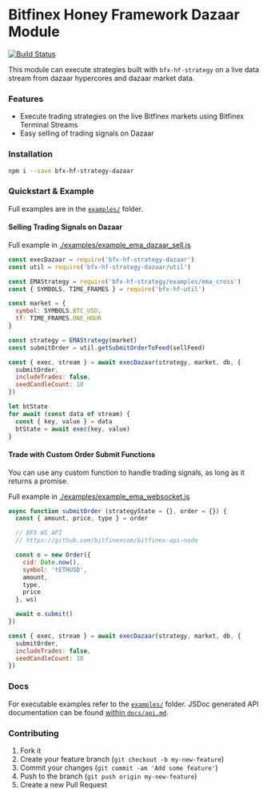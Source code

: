 # Bitfinex Honey Framework Dazaar Module

[![Build Status](https://travis-ci.org/bitfinexcom/bfx-hf-strategy-exec.svg?branch=master)](https://travis-ci.org/bitfinexcom/bfx-hf-strategy-exec)

This module can execute strategies built with `bfx-hf-strategy` on a live data stream from dazaar hypercores and dazaar market data.

### Features

* Execute trading strategies on the live Bitfinex markets using Bitfinex Terminal Streams
* Easy selling of trading signals on Dazaar

### Installation

```bash
npm i --save bfx-hf-strategy-dazaar
```

### Quickstart & Example

Full examples are in the  [`examples/`](/examples) folder.


#### Selling Trading Signals on Dazaar

Full example in [./examples/example_ema_dazaar_sell.js](./examples/example_ema_dazaar_sell.js)

```js
const execDazaar = require('bfx-hf-strategy-dazaar')
const util = require('bfx-hf-strategy-dazaar/util')

const EMAStrategy = require('bfx-hf-strategy/examples/ema_cross')
const { SYMBOLS, TIME_FRAMES } = require('bfx-hf-util')

const market = {
  symbol: SYMBOLS.BTC_USD,
  tf: TIME_FRAMES.ONE_HOUR
}

const strategy = EMAStrategy(market)
const submitOrder = util.getSubmitOrderToFeed(sellFeed)

const { exec, stream } = await execDazaar(strategy, market, db, {
  submitOrder,
  includeTrades: false,
  seedCandleCount: 10
})

let btState
for await (const data of stream) {
  const { key, value } = data
  btState = await exec(key, value)
}
```

#### Trade with Custom Order Submit Functions

You can use any custom function to handle trading signals, as long as it returns a promise.

Full example in [./examples/example_ema_websocket.js](./examples/example_ema_websocket.js)

```js
async function submitOrder (strategyState = {}, order = {}) {
  const { amount, price, type } = order

  // BFX WS API
  // https://github.com/bitfinexcom/bitfinex-api-node

  const o = new Order({
    cid: Date.now(),
    symbol: 'tETHUSD',
    amount,
    type,
    price
  }, ws)

  await o.submit()
})

const { exec, stream } = await execDazaar(strategy, market, db, {
  submitOrder,
  includeTrades: false,
  seedCandleCount: 10
})
```



### Docs

For executable examples refer to the [`examples/`](/examples) folder. JSDoc generated API documentation can be found [within `docs/api.md`](/docs/api.md).

### Contributing

1. Fork it
2. Create your feature branch (`git checkout -b my-new-feature`)
3. Commit your changes (`git commit -am 'Add some feature'`)
4. Push to the branch (`git push origin my-new-feature`)
5. Create a new Pull Request
